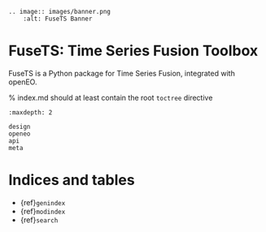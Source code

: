 ```{eval-rst}
.. image:: images/banner.png
    :alt: FuseTS Banner
```

# FuseTS: Time Series Fusion Toolbox


FuseTS is a Python package for Time Series Fusion, integrated with openEO.


% index.md should at least contain the root `toctree` directive

```{toctree}
:maxdepth: 2

design
openeo
api
meta

```


Indices and tables
==================

* {ref}`genindex`
* {ref}`modindex`
* {ref}`search`
